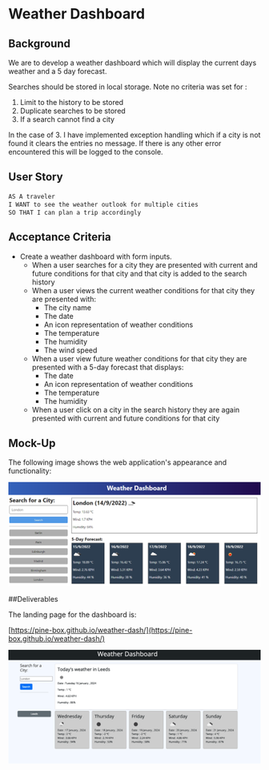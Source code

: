 # Weather Dashboard

## Background

We are to develop a weather dashboard which will display the current days weather and a 5 day forecast.

Searches should be stored in local storage. Note no criteria was set for :

1. Limit to the history to be stored
2. Duplicate searches to be stored 
3. If a search cannot find a city 

In the case of 3. I have implemented exception handling which if a city is not found it  clears the entries no message.
If there is any other error encountered this will be logged to the console.

## User Story

```text
AS A traveler
I WANT to see the weather outlook for multiple cities
SO THAT I can plan a trip accordingly
```

## Acceptance Criteria

* Create a weather dashboard with form inputs.
  * When a user searches for a city they are presented with current and future conditions for that city and that city is added to the search history
  * When a user views the current weather conditions for that city they are presented with:
    * The city name
    * The date
    * An icon representation of weather conditions
    * The temperature
    * The humidity
    * The wind speed
  * When a user view future weather conditions for that city they are presented with a 5-day forecast that displays:
    * The date
    * An icon representation of weather conditions
    * The temperature
    * The humidity
  * When a user click on a city in the search history they are again presented with current and future conditions for that city

## Mock-Up

The following image shows the web application's appearance and functionality:

![The weather app includes a search option, a list of cities, and a five-day forecast and current weather conditions for London.](./assets/img/10-server-side-apis-challenge-demo.png)

##Deliverables

The landing page for the dashboard is:

[https://pine-box.github.io/weather-dash/](https://pine-box.github.io/weather-dash/)


![Weather Dashboard Landing Page](https://github.com/Pine-Box/weather-dash/blob/main/assets/img/weather-dash.png)

